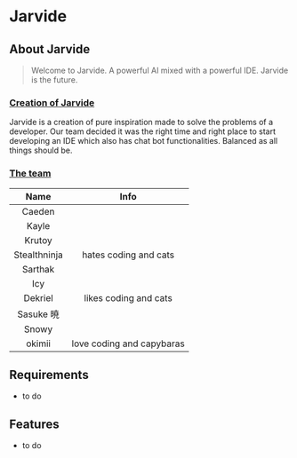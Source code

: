 # Jarvide

## About Jarvide
> Welcome to Jarvide. A powerful AI mixed with a powerful IDE. Jarvide is the future.
<div>
<u>
<h3>  Creation of Jarvide </h3>
</u>
<p> Jarvide is a creation of pure inspiration made to solve the problems of a developer. Our team decided it was the right time and right place to start developing an IDE which also has chat bot functionalities. Balanced as all things should be.</p>
<u><h3> The team </h3></u>

|Name         | Info   |
|:-----------:|:------:|
| Caeden      |        |
| Kayle       |        |
| Krutoy      |        |
| Stealthninja|hates coding and cats|
| Sarthak     |        |
| Icy         |        |
| Dekriel     |likes coding and cats|
| Sasuke 暁   |        | 
| Snowy       |
| okimii      |love coding and capybaras|  

</div>


## Requirements
- to do

## Features
- to do

